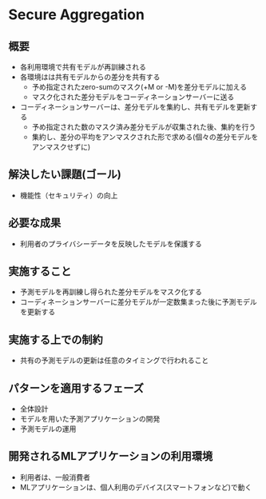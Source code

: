 # Secure Aggregation

## 概要

- 各利用環境で共有モデルが再訓練される
- 各環境はは共有モデルからの差分を共有する
  - 予め指定されたzero-sumのマスク(+M  or -M)を差分モデルに加える
  - マスク化された差分モデルをコーディネーションサーバーに送る
- コーディネーションサーバーは、差分モデルを集約し、共有モデルを更新する
  - 予め指定された数のマスク済み差分モデルが収集された後、集約を行う
  - 集約し、差分の平均をアンマスクされた形で求める(個々の差分モデルをアンマスクせずに)

## 解決したい課題(ゴール)
 
- 機能性（セキュリティ）の向上

## 必要な成果

- 利用者のプライバシーデータを反映したモデルを保護する

## 実施すること

- 予測モデルを再訓練し得られた差分モデルをマスク化する
- コーディネーションサーバーに差分モデルが一定数集まった後に予測モデルを更新する

## 実施する上での制約

- 共有の予測モデルの更新は任意のタイミングで行われること

## パターンを適用するフェーズ

- 全体設計
- モデルを用いた予測アプリケーションの開発
- 予測モデルの運用

## 開発されるMLアプリケーションの利用環境

- 利用者は、一般消費者
- MLアプリケーションは、個人利用のデバイス(スマートフォンなど)で動く

